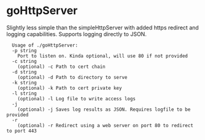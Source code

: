 # goHttpServer
Slightly less simple than the simpleHttpServer with added https redirect and logging capabilities.
Supports logging directly to JSON.


```
  Usage of ./goHttpServer:
  -p string
    Port to listen on. Kinda optional, will use 80 if not provided
  -c string
    (optional) -c Path to cert chain
  -d string
    (optional) -d Path to directory to serve
  -k string
    (optional) -k Path to cert private key
  -l string
    (optional) -l Log file to write access logs
  -j	
    (optional) -j Saves log results as JSON. Requires logfile to be provided
  -r
    (optional) -r Redirect using a web server on port 80 to redirect to port 443
``` 
